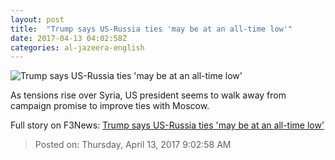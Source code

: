 ```yaml
---
layout: post
title:  "Trump says US-Russia ties 'may be at an all-time low'"
date: 2017-04-13 04:02:58Z
categories: al-jazeera-english
---
```


![Trump says US-Russia ties 'may be at an all-time low'](http://www.aljazeera.com/mritems/Images/2017/4/13/c5edebc384094dfeb5c34a1d03bc1571_18.jpg)

As tensions rise over Syria, US president seems to walk away from campaign promise to improve ties with Moscow.


Full story on F3News: [Trump says US-Russia ties 'may be at an all-time low'](http://www.f3nws.com/n/Bzc3dH)

> Posted on: Thursday, April 13, 2017 9:02:58 AM
